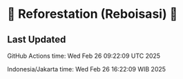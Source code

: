 
# 🌳 Reforestation (Reboisasi) 🌲

## Last Updated

GitHub Actions time: Wed Feb 26 09:22:09 UTC 2025

Indonesia/Jakarta time: Wed Feb 26 16:22:09 WIB 2025
